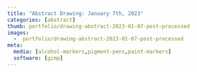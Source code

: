 ```yaml
---
title: "Abstract Drawing: January 7th, 2023"
categories: [abstract]
thumb: portfolio/drawing-abstract-2023-01-07-post-processed
images:
  -  portfolio/drawing-abstract-2023-01-07-post-processed
meta:
  media: [alcohol-markers,pigment-pens,paint-markers]
  software: [gimp]
---
```

